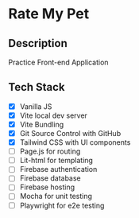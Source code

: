 # Rate My Pet

## Description
Practice Front-end Application

## Tech Stack
- [x] Vanilla JS
- [x] Vite local dev server
- [x] Vite Bundling
- [x] Git Source Control with GitHub
- [x] Tailwind CSS with UI components
- [ ] Page.js for routing
- [ ] Lit-html for templating
- [ ] Firebase authentication
- [ ] Firebase database
- [ ] Firebase hosting
- [ ] Mocha for unit testing
- [ ] Playwright for e2e testing